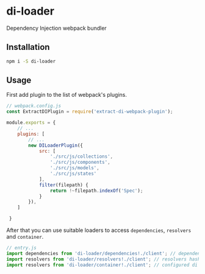 # di-loader

Dependency Injection webpack bundler

## Installation

```bash
npm i -S di-loader
```

## Usage

First add plugin to the list of webpack's plugins.  

```js
// webpack.config.js
const ExtractDIPlugin = require('extract-di-webpack-plugin');

module.exports = {
    // ...
    plugins: [
        // ...
        new DILoaderPlugin({
            src: [
                './src/js/collections',
                './src/js/components',
                './src/js/models',
                './src/js/states'
            ],
            filter(filepath) {
                return !~filepath.indexOf('Spec');
            }
        }),
    ]

 }

```

After that you can use suitable loaders to access `dependencies`, `resolvers` and `container`.  

```js
// entry.js
import dependencies from 'di-loader/dependencies!./client'; // dependencies hashmap
import resolvers from 'di-loader/resolvers!./client'; // resolvers hashmap
import resolvers from 'di-loader/container!./client'; // configured di container
```
